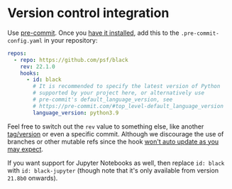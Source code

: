 # Version control integration

Use [pre-commit](https://pre-commit.com/). Once you
[have it installed](https://pre-commit.com/#install), add this to the
`.pre-commit-config.yaml` in your repository:

```yaml
repos:
  - repo: https://github.com/psf/black
    rev: 22.1.0
    hooks:
      - id: black
        # It is recommended to specify the latest version of Python
        # supported by your project here, or alternatively use
        # pre-commit's default_language_version, see
        # https://pre-commit.com/#top_level-default_language_version
        language_version: python3.9
```

Feel free to switch out the `rev` value to something else, like another
[tag/version][black-tags] or even a specific commit. Although we discourage the use of
branches or other mutable refs since the hook [won't auto update as you may
expect][pre-commit-mutable-rev].

If you want support for Jupyter Notebooks as well, then replace `id: black` with
`id: black-jupyter` (though note that it's only available from version `21.8b0`
onwards).

[black-tags]: https://github.com/psf/black/tags
[pre-commit-mutable-rev]:
  https://pre-commit.com/#using-the-latest-version-for-a-repository
